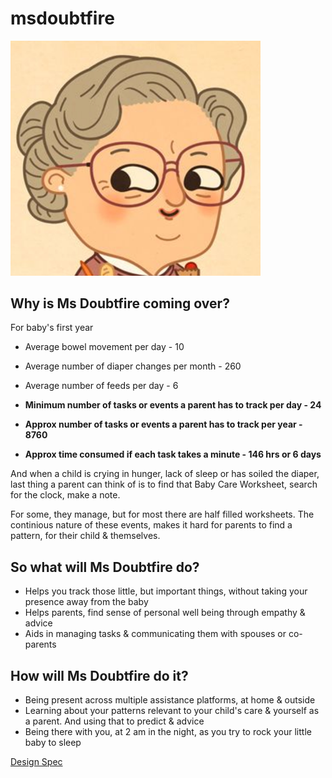 # msdoubtfire

<img src="https://raw.githubusercontent.com/broodingGoat/msdoubtfire/master/misc/images/MsDoubtfire.png" width="400">

## Why is Ms Doubtfire coming over?
For baby's first year
+ Average bowel movement per day - 10
+ Average number of diaper changes per month - 260
+ Average number of feeds per day - 6


+ **Minimum number of tasks or events a parent has to track per day - 24**
+ **Approx number of tasks or events a parent has to track per year - 8760**
+ **Approx time consumed if each task takes a minute - 146 hrs or 6 days**



And when a child is crying in hunger, lack of sleep or has soiled the diaper, last thing a parent can think of is to find that Baby Care Worksheet, search for the clock, make a note.

For some, they manage, but for most there are half filled worksheets. The continious nature of these events, makes it hard for parents to find a pattern, for their child & themselves.

## So what will Ms Doubtfire do?
+ Helps you track those little, but important things, without taking your presence away from the baby
+ Helps parents, find sense of personal well being through empathy & advice
+ Aids in managing tasks & communicating them with spouses or co-parents

## How will Ms Doubtfire do it?
+ Being present across multiple assistance platforms, at home & outside
+ Learning about your patterns relevant to your child's care & yourself as a parent. And using that to predict & advice
+ Being there with you, at 2 am in the night, as you try to rock your little baby to sleep 

[Design Spec](https://drive.google.com/open?id=1h7BRKMU3AmYE5ILsCiO9lOrI4RNi3zWdWXKWI_8g6EY)
